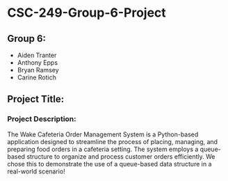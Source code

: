 # CSC-249-Group-6-Project

## Group 6:

- Aiden Tranter
- Anthony Epps
- Bryan Ramsey
- Carine Rotich

## Project Title:
### Project Description: 

The Wake Cafeteria Order Management System is a Python-based application designed to streamline the process of placing, managing, and preparing food orders in a cafeteria setting. The system employs a queue-based structure to organize and process customer orders efficiently. We chose this to demonstrate the use of a queue-based data structure in a real-world scenario!
